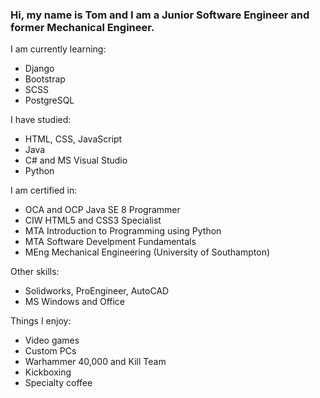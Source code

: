 ### Hi, my name is Tom and I am a Junior Software Engineer and former Mechanical Engineer.

I am currently learning:
* Django
* Bootstrap
* SCSS
* PostgreSQL

I have studied:
* HTML, CSS, JavaScript
* Java
* C\# and MS Visual Studio
* Python

I am certified in:
* OCA and OCP Java SE 8 Programmer
* CIW HTML5 and CSS3 Specialist
* MTA Introduction to Programming using Python
* MTA Software Develpment Fundamentals
* MEng Mechanical Engineering (University of Southampton)

Other skills:
* Solidworks, ProEngineer, AutoCAD
* MS Windows and Office

Things I enjoy:
* Video games
* Custom PCs
* Warhammer 40,000 and Kill Team
* Kickboxing
* Specialty coffee

<!--
**tmboughen/tmboughen** is a ✨ _special_ ✨ repository because its `README.md` (this file) appears on your GitHub profile.
-->
